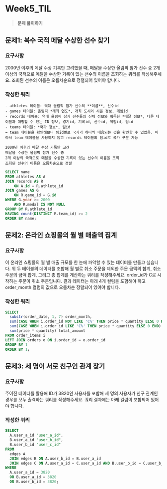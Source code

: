 # Week5_TIL
> **문제 풀이하기**

## 문제1: 복수 국적 메달 수상한 선수 찾기

### 요구사항
2000년 이후의 메달 수상 기록만 고려했을 때, 메달을 수상한 올림픽 참가 선수 중 2개 이상의 국적으로 메달을 수상한 기록이 있는 선수의 이름을 조회하는 쿼리를 작성해주세요. 조회된 선수의 이름은 오름차순으로 정렬되어 있어야 합니다.

### 작성한 쿼리

```
- athletes 테이블: 역대 올림픽 참가 선수의 **이름**, 선수id
- games 테이블: 올림픽 *개최 연도*, 개최 도시와 시즌 정보, 게임id
- records 테이블: 역대 올림픽 참가 선수들의 신체 정보와 획득한 *메달 정보*, 다른 테이블과 매핑할 수 있는 ID 정보, 경기id, 기록id, 선수id, 게임id, 팀id
- teams 테이블: *국가 정보*, 팀id
→ team 테이블을 확인해보니 팀id별로 국가가 하나씩 대응되는 것을 확인할 수 있었음. 따라서 team 테이블을 사용하지 않고 records 테이블의 팀id로 국가 구분 가능

2000년 이후의 메달 수상 기록만 고려
메달을 수상한 올림픽 참가 선수 중
2개 이상의 국적으로 메달을 수상한 기록이 있는 선수의 이름을 조회
조회된 선수의 이름은 오름차순으로 정렬
```

```sql
SELECT name
FROM athletes AS A
JOIN records AS R
    ON A.id = R.athlete_id
JOIN games AS G
    ON R.game_id = G.id
WHERE G.year >= 2000
    AND R.medal IS NOT NULL
GROUP BY R.athlete_id
HAVING count(DISTINCT R.team_id) >= 2
ORDER BY name;
```

## 문제2: 온라인 쇼핑몰의 월 별 매출액 집계

### 요구사항
이 온라인 쇼핑몰의 월 별 매출 규모를 한 눈에 파악할 수 있는 데이터를 만들고 싶습니다. 위 두 테이블의 데이터를 조합해 월 별로 취소 주문을 제외한 주문 금액의 합계, 취소 주문의 금액 합계, 그리고 총 합계를 계산하는 쿼리를 작성해주세요. order_id가 C로 시작하는 주문이 취소 주문입니다. 결과 데이터는 아래 4개 컬럼을 포함해야 하고 order_month 컬럼의 값으로 오름차순 정렬되어 있어야 합니다.

### 작성한 쿼리
```sql
SELECT
  substr(order_date, 1, 7) order_month,
  sum(CASE WHEN i.order_id NOT LIKE 'C%' THEN price * quantity ELSE 0 END) ordered_amount,
  sum(CASE WHEN i.order_id LIKE 'C%' THEN price * quantity ELSE 0 END) canceled_amount,
  sum(price * quantity) total_amount
FROM order_items i
LEFT JOIN orders o ON i.order_id = o.order_id
GROUP BY 1
ORDER BY 1;
```

## 문제3: 세 명이 서로 친구인 관계 찾기

### 요구사항
주어진 데이터를 활용해 ID가 3820인 사용자를 포함해 세 명의 사용자가 친구 관계인 경우를 모두 출력하는 쿼리를 작성해주세요. 쿼리 결과에는 아래 컬럼이 포함되어 있어야 합니다.

### 작성한 쿼리
```sql
SELECT
  A.user_a_id "user_a_id",
  B.user_a_id "user_b_id",
  B.user_b_id "user_c_id"
FROM
  edges A
  JOIN edges B ON A.user_b_id = B.user_a_id
  JOIN edges C ON A.user_a_id = C.user_a_id AND B.user_b_id = C.user_b_id
WHERE
  A.user_a_id = 3820
  OR B.user_a_id = 3820
  OR B.user_b_id = 3820;
```